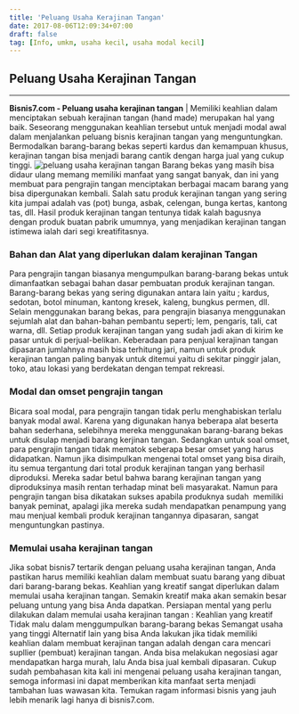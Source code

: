 ```yaml
---
title: 'Peluang Usaha Kerajinan Tangan'
date: 2017-08-06T12:09:34+07:00
draft: false
tag: [Info, umkm, usaha kecil, usaha modal kecil]
---
```

## Peluang Usaha Kerajinan Tangan
----
**Bisnis7.com - Peluang usaha kerajinan tangan** | Memiliki keahlian dalam menciptakan sebuah kerajinan tangan (hand made) merupakan hal yang baik. Seseorang menggunakan keahlian tersebut untuk menjadi modal awal dalam menjalankan peluang bisnis kerajinan tangan yang menguntungkan. Bermodalkan barang-barang bekas seperti kardus dan kemampuan khusus, kerajinan tangan bisa menjadi barang cantik dengan harga jual yang cukup tinggi. ![peluang usaha kerajinan tangan](https://www.bisnis7.com/wp-content/uploads/2017/08/peluang-usaha-kerajinan-tangan-membuahkan-hasil-yang-manis.jpg) Barang bekas yang masih bisa didaur ulang memang memiliki manfaat yang sangat banyak, dan ini yang membuat para pengrajin tangan menciptakan berbagai macam barang yang bisa dipergunakan kembali. Salah satu produk kerajinan tangan yang sering kita jumpai adalah vas (pot) bunga, asbak, celengan, bunga kertas, kantong tas, dll. Hasil produk kerajinan tangan tentunya tidak kalah bagusnya dengan produk buatan pabrik umumnya, yang menjadikan kerajinan tangan istimewa ialah dari segi kreatifitasnya.

### Bahan dan Alat yang diperlukan dalam kerajinan Tangan

Para pengrajin tangan biasanya mengumpulkan barang-barang bekas untuk dimanfaatkan sebagai bahan dasar pembuatan produk kerajinan tangan. Barang-barang bekas yang sering digunakan antara lain yaitu ; kardus, sedotan, botol minuman, kantong kresek, kaleng, bungkus permen, dll. Selain menggunakan barang bekas, para pengrajin biasanya menggunakan sejumlah alat dan bahan-bahan pembantu seperti; lem, pengaris, tali, cat warna, dll. Setiap produk kerajinan tangan yang sudah jadi akan di kirim ke pasar untuk di perjual-belikan. Keberadaan para penjual kerajinan tangan dipasaran jumlahnya masih bisa terhitung jari, namun untuk produk kerajinan tangan paling banyak untuk ditemui yaitu di sekitar pinggir jalan, toko, atau lokasi yang berdekatan dengan tempat rekreasi.

### Modal dan omset pengrajin tangan

Bicara soal modal, para pengrajin tangan tidak perlu menghabiskan terlalu banyak modal awal. Karena yang digunakan hanya beberapa alat beserta bahan sederhana, selebihnya mereka menggunakan barang-barang bekas untuk disulap menjadi barang kerjinan tangan. Sedangkan untuk soal omset, para pengrajin tangan tidak mematok seberapa besar omset yang harus didapatkan. Namun jika disimpulkan mengenai total omset yang bisa diraih, itu semua tergantung dari total produk kerajinan tangan yang berhasil diproduksi. Mereka sadar betul bahwa barang kerajinan tangan yang diproduksinya masih rentan terhadap minat beli masyarakat. Namun para pengrajin tangan bisa dikatakan sukses apabila produknya sudah  memiliki banyak peminat, apalagi jika mereka sudah mendapatkan penampung yang mau menjual kembali produk kerajinan tangannya dipasaran, sangat menguntungkan pastinya.

### Memulai usaha kerajinan tangan

Jika sobat bisnis7 tertarik dengan peluang usaha kerajinan tangan, Anda pastikan harus memiliki keahlian dalam membuat suatu barang yang dibuat dari barang-barang bekas. Keahlian yang kreatif sangat diperlukan dalam memulai usaha kerajinan tangan. Semakin kreatif maka akan semakin besar peluang untung yang bisa Anda dapatkan. Persiapan mental yang perlu dilakukan dalam memulai usaha kerajinan tangan : Keahlian yang kreatif Tidak malu dalam menggumpulkan barang-barang bekas Semangat usaha yang tinggi Alternatif lain yang bisa Anda lakukan jika tidak memiliki keahlian dalam membuat kerajinan tangan adalah dengan cara mencari supllier (pembuat) kerajinan tangan. Anda bisa melakukan negosiasi agar mendapatkan harga murah, lalu Anda bisa jual kembali dipasaran. Cukup sudah pembahasan kita kali ini mengenai peluang usaha kerajinan tangan, semoga informasi ini dapat memberikan kita manfaat serta menjadi tambahan luas wawasan kita. Temukan ragam informasi bisnis yang jauh lebih menarik lagi hanya di bisnis7.com.